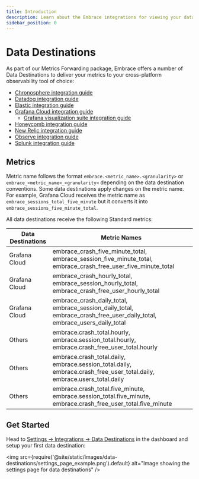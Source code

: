 ```yaml
---
title: Introduction
description: Learn about the Embrace integrations for viewing your data
sidebar_position: 0
---
```


# Data Destinations

As part of our Metrics Forwarding package, Embrace offers a number of Data Destinations to deliver your metrics to your
cross-platform observability tool of choice:

- [Chronosphere integration guide](/data-destinations/chronosphere-setup.md)
- [Datadog integration guide](/data-destinations/data-dog-setup.md)
- [Elastic integration guide](/data-destinations/elastic-setup.md)
- [Grafana Cloud integration guide](/data-destinations/grafana-cloud-setup.md)
    - [Grafana visualization suite integration guide](/embrace-api/grafana_integrations/)
- [Honeycomb integration guide](/data-destinations/honeycomb.md)
- [New Relic integration guide](/data-destinations/new-relic-setup.md)
- [Observe integration guide](/data-destinations/observe-setup.md)
- [Splunk integration guide](/data-destinations/splunk.md)

## Metrics

Metric name follows the format `embrace.<metric_name>.<granularity>` or `embrace_<metric_name>_<granularity>` depending
on the data destination conventions. Some data destinations apply changes on the metric name. For example, Grafana Cloud
receives the metric name as `embrace_sessions_total_five_minute` but it converts it into `embrace_sessions_five_minute_total`.

All data destinations receive the following Standard metrics:

| Data Destinations | Metric Names                                                                                                           |  
|-------------------|------------------------------------------------------------------------------------------------------------------------|
| Grafana Cloud     | embrace_crash_five_minute_total, embrace_session_five_minute_total, embrace_crash_free_user_five_minute_total          |
| Grafana Cloud     | embrace_crash_hourly_total, embrace_session_hourly_total, embrace_crash_free_user_hourly_total                         |
| Grafana Cloud     | embrace_crash_daily_total, embrace_session_daily_total, embrace_crash_free_user_daily_total, embrace_users_daily_total |
| Others            | embrace.crash_total.hourly, embrace.session_total.hourly, embrace.crash_free_user_total.hourly                         |
| Others            | embrace.crash_total.daily, embrace.session_total.daily, embrace.crash_free_user_total.daily, embrace.users_total.daily |
| Others            | embrace.crash_total.five_minute, embrace.session_total.five_minute, embrace.crash_free_user_total.five_minute          |

## Get Started

Head
to [Settings -> Integrations -> Data Destinations](https://dash.embrace.io/settings/organization/integrations/data_destinations)
in the dashboard and setup your first data destination:

<img src={require('@site/static/images/data-destinations/settings_page_example.png').default} alt="Image showing the
settings page for data destinations" />

